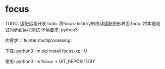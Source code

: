 # focus

TODO: 适配远程开发
todo: 将focus-history的改动适配图形界面
todo: 将本地测试同步到远程测试
环境要求:
    python3

库要求：
    tkinter
    multiprocessing

下载:
    python3 -m pip install focus-xp -U

使用:
    python3 -m focus -r GIT_REPOSITORY